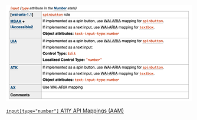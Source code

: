 ![input with type date](./images/input-type-number.png)

[`input[type="number"]`
A11Y API Mappings (AAM)](https://www.w3.org/TR/html-aam-1.0/#details-id-65)
